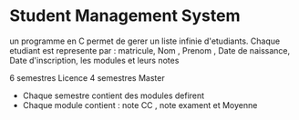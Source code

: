 # Student Management System

un programme en C permet de gerer un liste infinie d'etudiants.
Chaque etudiant est represente par : matricule, Nom , Prenom , Date de naissance, Date d'inscription, les modules et leurs notes

6 semestres Licence
4 semestres Master
- Chaque semestre contient des modules defirent
- Chaque module contient : note CC , note exament et Moyenne
